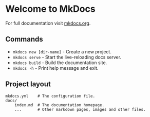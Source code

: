 <!--
 * @Author: xx
 * @Date: 2025-08-02 20:46:38
 * @LastEditors: Do not edit
 * @LastEditTime: 2025-08-03 16:32:54
 * @Description: 
 * @FilePath: \docs\index.md
-->
# Welcome to MkDocs

For full documentation visit [mkdocs.org](https://www.mkdocs.org).

## Commands

* `mkdocs new [dir-name]` - Create a new project.
* `mkdocs serve` - Start the live-reloading docs server.
* `mkdocs build` - Build the documentation site.
* `mkdocs -h` - Print help message and exit.

## Project layout

    mkdocs.yml    # The configuration file.
    docs/
        index.md  # The documentation homepage.
        ...       # Other markdown pages, images and other files.
